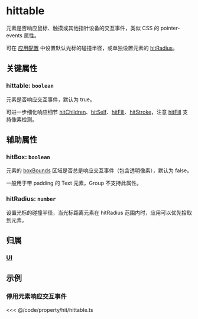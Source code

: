 <script setup>
import Case from '/component/Case.vue'
</script>

# hittable

元素是否响应鼠标、触摸或其他指针设备的交互事件，类似 CSS 的 pointer-events 属性。

可在 [应用配置](/reference/config/app/pointer.md#pointer-hitradius-number) 中设置默认光标的碰撞半径，或单独设置元素的 [hitRadius](#hitradius-number)。

## 关键属性

### hittable: `boolean`

元素是否响应交互事件，默认为 true。

<!-- 若设为 false, 自身和子元素将不再响应交互事件。 -->

可进一步细化响应细节 [hitChildren](./hitChildren.md)、[hitSelf](./hitSelf.md)、[hitFill](./hitFill.md)、[hitStroke](./hitStroke.md)，注意 [hitFill](./hitFill.md) 支持像素检测。

## 辅助属性

### hitBox: `boolean`

元素的 [boxBounds](/reference/property/bounds.md#boxbounds-iboundsdata) 区域是否总是响应交互事件（包含透明像素），默认为 false。

一般用于带 padding 的 Text 元素，Group 不支持此属性。

### hitRadius: `number`

设置光标的碰撞半径，当光标距离元素在 hitRadius 范围内时，应用可以优先拾取到元素。

## 归属

### [UI](/reference/display/UI.md)

## 示例

### 停用元素响应交互事件

<<< @/code/property/hit/hittable.ts

